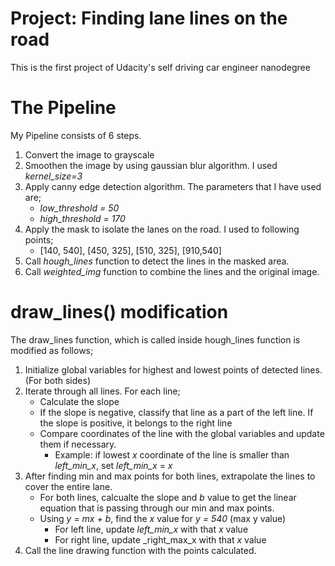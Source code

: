 # Project: Finding lane lines on the road
This is the first project of Udacity's self driving car engineer nanodegree

# The Pipeline
My Pipeline consists of 6 steps.

1. Convert the image to grayscale
2. Smoothen the image by using gaussian blur algorithm. I used _kernel_size=3_
3. Apply canny edge detection algorithm. The parameters that I have used are;
    * _low_threshold = 50_
    * _high_threshold = 170_
4. Apply the mask to isolate the lanes on the road. I used to following points;
    * [140, 540], [450, 325], [510, 325], [910,540]
5. Call _hough_lines_ function to detect the lines in the masked area.
6. Call _weighted_img_ function to combine the lines and the original image.

# draw_lines() modification
The draw_lines function, which is called inside hough_lines function is modified as follows;

1. Initialize global variables for highest and lowest points of detected lines. (For both sides)
2. Iterate through all lines. For each line;
     * Calculate the slope
     * If the slope is negative, classify that line as a part of the left line. If the slope is positive, it belongs to the right line
     * Compare coordinates of the line with the global variables and update them if necessary.
         * Example: if lowest _x_ coordinate of the line is smaller than _left_min_x_, set _left_min_x_ = _x_
3. After finding min and max points for both lines, extrapolate the lines to cover the entire lane.
     * For both lines, calcualte the slope and _b_ value to get the linear equation that is passing through our min and max points.
     * Using _y = mx + b_,  find the _x_ value for _y = 540_ (max y value)
         * For left line, update _left_min_x_ with that _x_ value
         * For right line, update _right_max_x with that _x_ value
4. Call the line drawing function with the points calculated.
         

